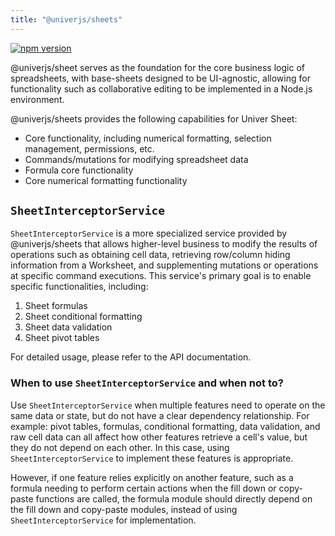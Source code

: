 ```yaml
---
title: "@univerjs/sheets"
---
```


[![npm version](https://img.shields.io/npm/v/@univerjs/sheets)](https://npmjs.org/package/@univerjs/sheets)

@univerjs/sheet serves as the foundation for the core business logic of spreadsheets, with base-sheets designed to be UI-agnostic, allowing for functionality such as collaborative editing to be implemented in a Node.js environment.

@univerjs/sheets provides the following capabilities for Univer Sheet:

* Core functionality, including numerical formatting, selection management, permissions, etc.
* Commands/mutations for modifying spreadsheet data
* Formula core functionality
* Core numerical formatting functionality

## `SheetInterceptorService`

`SheetInterceptorService` is a more specialized service provided by @univerjs/sheets that allows higher-level business to modify the results of operations such as obtaining cell data, retrieving row/column hiding information from a Worksheet, and supplementing mutations or operations at specific command executions. This service's primary goal is to enable specific functionalities, including:

1. Sheet formulas
2. Sheet conditional formatting
3. Sheet data validation
4. Sheet pivot tables

For detailed usage, please refer to the API documentation.

### When to use `SheetInterceptorService` and when not to?

Use `SheetInterceptorService` when multiple features need to operate on the same data or state, but do not have a clear dependency relationship. For example: pivot tables, formulas, conditional formatting, data validation, and raw cell data can all affect how other features retrieve a cell's value, but they do not depend on each other. In this case, using `SheetInterceptorService` to implement these features is appropriate.

However, if one feature relies explicitly on another feature, such as a formula needing to perform certain actions when the fill down or copy-paste functions are called, the formula module should directly depend on the fill down and copy-paste modules, instead of using `SheetInterceptorService` for implementation.

<!--package-locales start-->
<!--package-locales end-->

<!--package-assets start-->
<!--package-assets end-->
